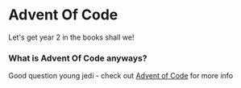 # Advent Of Code 
Let's get year 2 in the books shall we! 

### What is Advent Of Code anyways? 
Good question young jedi - check out [Advent of Code](https://adventofcode.com/) for more info
